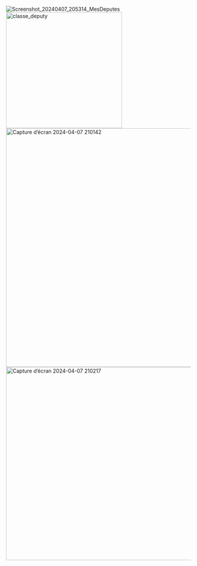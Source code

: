 ![Screenshot_20240407_205314_MesDeputes](https://github.com/MGDjimison/MesDeputes/assets/98337373/6fc03fb0-4433-460c-b8d3-22c52445cdb8)
<img width="316" alt="classe_deputy" src="https://github.com/MGDjimison/MesDeputes/assets/98337373/c3bd9583-7a64-4ead-8992-f8b22a7acdc4">
<img width="650" alt="Capture d’écran 2024-04-07 210142" src="https://github.com/MGDjimison/MesDeputes/assets/98337373/549dc5c3-458a-4c81-81d7-c8035f1c2872">
<img width="526" alt="Capture d’écran 2024-04-07 210217" src="https://github.com/MGDjimison/MesDeputes/assets/98337373/9657a14c-10e3-4736-8f7f-178c3542b601">
